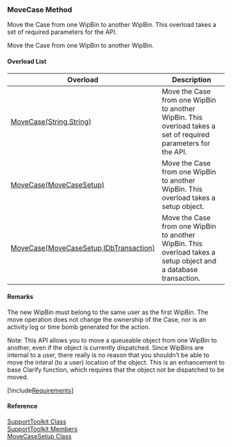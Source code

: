 ﻿### MoveCase Method

Move the Case from one WipBin to another WipBin. This overload takes a set of required parameters for the API.

Move the Case from one WipBin to another WipBin.

#### Overload List

| Overload | Description |
| --- | --- |
| [MoveCase(String,String)](FChoice.Toolkits.Clarify~FChoice.Toolkits.Clarify.Support.SupportToolkit~MoveCase(String,String).md) | Move the Case from one WipBin to another WipBin. This overload takes a set of required parameters for the API.   |
| [MoveCase(MoveCaseSetup)](FChoice.Toolkits.Clarify~FChoice.Toolkits.Clarify.Support.SupportToolkit~MoveCase(MoveCaseSetup).md) | Move the Case from one WipBin to another WipBin. This overload takes a setup object.   |
| [MoveCase(MoveCaseSetup,IDbTransaction)](FChoice.Toolkits.Clarify~FChoice.Toolkits.Clarify.Support.SupportToolkit~MoveCase(MoveCaseSetup,IDbTransaction).md) | Move the Case from one WipBin to another WipBin. This overload takes a setup object and a database transaction.   |

#### Remarks

The new WipBin must belong to the same user as the first WipBin. The move operation does not change the ownership of the Case, nor is an activity log or time bomb generated for the action.

Note: This API allows you to move a queueable object from one WipBin to another, even if the object is currently dispatched. Since WipBins are internal to a user, there really is no reason that you shouldn’t be able to move the interal (to a user) location of the object. This is an enhancement to base Clarify function, which requires that the object not be dispatched to be moved.

[!include[Requirements](../partials/requirements.md)]



#### Reference

[SupportToolkit Class](FChoice.Toolkits.Clarify~FChoice.Toolkits.Clarify.Support.SupportToolkit.md)  
[SupportToolkit Members](FChoice.Toolkits.Clarify~FChoice.Toolkits.Clarify.Support.SupportToolkit_members.md)  
[MoveCaseSetup Class](FChoice.Toolkits.Clarify~FChoice.Toolkits.Clarify.Support.MoveCaseSetup.md)